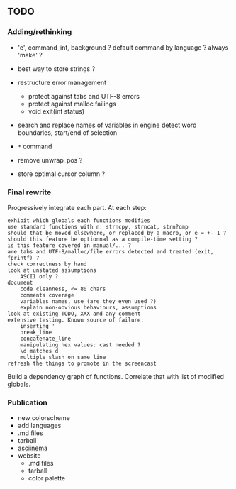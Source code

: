## TODO

### Adding/rethinking

* 'e', command_int, background ? default command by language ? always 'make' ?
* best way to store strings ?
* restructure error management
    * protect against tabs and UTF-8 errors
    * protect against malloc failings
    * void exit(int status)
* search and replace
    names of variables in engine
    detect word boundaries, start/end of selection
* `*` command
* remove unwrap_pos ?

* store optimal cursor column ?


### Final rewrite

Progressively integrate each part. At each step:

    exhibit which globals each functions modifies
    use standard functions with n: strncpy, strncat, strn?cmp
    should that be moved elsewhere, or replaced by a macro, or e = +- 1 ?
    should this feature be optionnal as a compile-time setting ?
    is this feature covered in manual/... ?
    are tabs and UTF-8/malloc/file errors detected and treated (exit, fprintf) ?
    check correctness by hand
    look at unstated assumptions
        ASCII only ?
    document
        code cleanness, <= 80 chars
        comments coverage
        variables names, use (are they even used ?)
        explain non-obvious behaviours, assumptions
    look at existing TODO, XXX and any comment
    extensive testing. Known source of failure:
        inserting '
        break_line
        concatenate_line
        manipulating hex values: cast needed ?
        \d matches d
        multiple slash on same line
    refresh the things to promote in the screencast

Build a dependency graph of functions. Correlate that with list of modified
globals.


### Publication

* new colorscheme
* add languages
* .md files
* tarball
* [asciinema](https://asciinema.org)
* website
    * .md files
    * tarball
    * color palette
